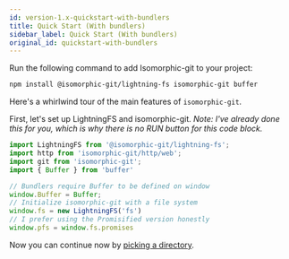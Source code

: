```yaml
---
id: version-1.x-quickstart-with-bundlers
title: Quick Start (With bundlers)
sidebar_label: Quick Start (With bundlers)
original_id: quickstart-with-bundlers
---
```


Run the following command to add Isomorphic-git to your project:
```bash
npm install @isomorphic-git/lightning-fs isomorphic-git buffer
```

Here's a whirlwind tour of the main features of `isomorphic-git`.

First, let's set up LightningFS and isomorphic-git. *Note: I've already done this for you, which is why there is no RUN button for this code block.*

```js live
import LightningFS from '@isomorphic-git/lightning-fs';
import http from 'isomorphic-git/http/web';
import git from 'isomorphic-git';
import { Buffer } from 'buffer'

// Bundlers require Buffer to be defined on window
window.Buffer = Buffer;
// Initialize isomorphic-git with a file system
window.fs = new LightningFS('fs')
// I prefer using the Promisified version honestly
window.pfs = window.fs.promises
```

Now you can continue now by [picking a directory](guide-quickstart.md#picking-a-directory).